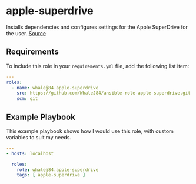 apple-superdrive
================

Installs dependencies and configures settings for the Apple SuperDrive for the user.
[Source](https://kuziel.nz/notes/2018/02/apple-superdrive-linux.html)

Requirements
------------

To include this role in your `requirements.yml` file, add the following list item:

```yaml
---
roles:
  - name: whalej84.apple-superdrive
    src: https://github.com/WhaleJ84/ansible-role-apple-superdrive.git
    scm: git
```

Example Playbook
----------------

This example playbook shows how I would use this role, with custom variables to suit my needs.

```yaml
---
- hosts: localhost

  roles:
    role: whalej84.apple-superdrive
    tags: [ apple-superdrive ]
```

